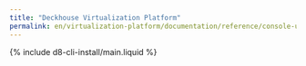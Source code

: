 ```yaml
---
title: "Deckhouse Virtualization Platform"
permalink: en/virtualization-platform/documentation/reference/console-utilities/d8.html
---
```


{% include d8-cli-install/main.liquid %}
